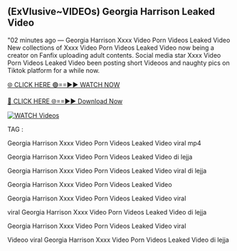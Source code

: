 ## (ExVlusive~VIDEOs) Georgia Harrison Leaked Video


"02 minutes ago —  Georgia Harrison Xxxx Video Porn Videos Leaked Video New collections of   Xxxx Video Porn Videos Leaked Video now being a creator on Fanfix uploading adult contents. Social media star   Xxxx Video Porn Videos Leaked Video been posting short Videoos and naughty pics on Tiktok platform for a while now.


[🌐 CLICK HERE 🟢==►► WATCH NOW](https://wtach.club/leakvideo/)

[🔴 CLICK HERE 🌐==►► Download Now](https://wtach.club/leakvideo/)

[![WATCH Videos](https://i.imgur.com/dJHk4Zq.gif)](https://wtach.club/leakvideo/)


TAG :

Georgia Harrison Xxxx Video Porn Videos Leaked Video viral mp4

Georgia Harrison Xxxx Video Porn Videos Leaked Video di lejja

Georgia Harrison Xxxx Video Porn Videos Leaked Video viral di lejja

Georgia Harrison Xxxx Video Porn Videos Leaked Video

Georgia Harrison Xxxx Video Porn Videos Leaked Video viral

viral Georgia Harrison Xxxx Video Porn Videos Leaked Video di lejja

Georgia Harrison Xxxx Video Porn Videos Leaked Video viral

Videoo viral Georgia Harrison Xxxx Video Porn Videos Leaked Video di lejja
